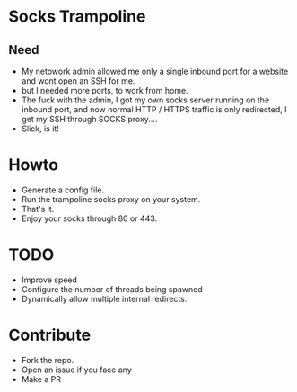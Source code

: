 # Socks Trampoline

## Need

- My netowork admin allowed me only a single inbound port for a website and wont open an SSH for me.
- but I needed more ports, to work from home.
- The fuck with the admin, I got my own socks server running on the inbound port, and now normal HTTP / HTTPS traffic is only redirected, I get my SSH through SOCKS proxy....
- Slick, is it!

# Howto

- Generate a config file.
- Run the trampoline socks proxy on your system.
- That's it.
- Enjoy your socks through 80 or 443.

# TODO

- Improve speed
- Configure the number of threads being spawned
- Dynamically allow multiple internal redirects.

# Contribute

- Fork the repo.
- Open an issue if you face any
- Make a PR
